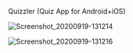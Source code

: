 Quizzler (Quiz App for Android+iOS)

![Screenshot_20200919-131214](https://user-images.githubusercontent.com/50584809/98020280-9c9b2000-1e24-11eb-88b6-5030deccb844.jpg)




![Screenshot_20200919-131216](https://user-images.githubusercontent.com/50584809/98020271-9b69f300-1e24-11eb-82cb-fa7e7e9c2ba2.jpg)





